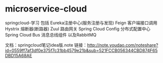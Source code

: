 # microservice-cloud
springcloud-学习
包括 
Eureka注册中心(服务注册与发现)
Feign 客户端接口调用
Hystrix 熔断器(断路器)
Zuul 路由网关
Spring Cloud Config 分布式配置中心
Spring Cloud Bus 消息总线组件
以及RabbitMQ

文档：springcloud笔记idea版.note
链接：http://note.youdao.com/noteshare?id=0559ff7af3df0e375f7c31bb4579e21b&sub=521FCCB056344CBD874F65DBD15A68AE

